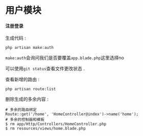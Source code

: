 # 用户模块

#### 注册登录

生成代码 :

```
php artisan make:auth
```

`make:auth`会询问我们是否要覆盖`app.blade.php`这里选择no

可以使用`git status`查看文件更改状态 .

查看新增的路由 :

```
php artisan route:list
```

删除生成的多余内容 : 

```
# 多余的路由绑定
Route::get('/home', 'HomeController@index')->name('home');
# 多余的控制器和模板
$ rm app/Http/Controllers/HomeController.php
$ rm resources/views/home.blade.php
```



